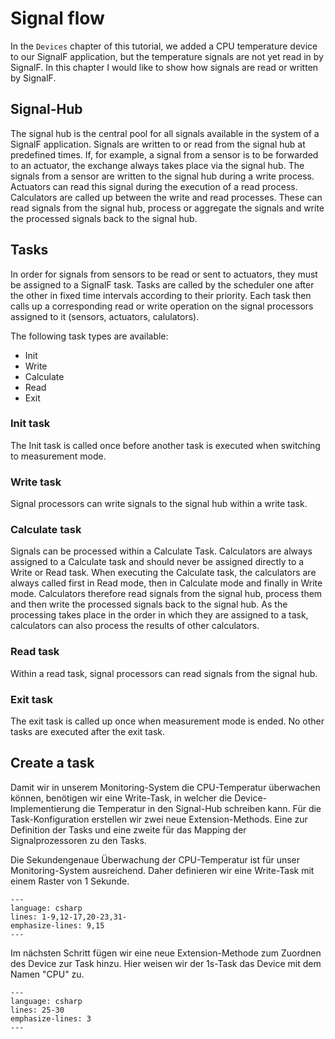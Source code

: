 # Signal flow

In the `Devices` chapter of this tutorial, we added a CPU temperature device to our SignalF application, but the temperature signals are not yet read in by SignalF. In this chapter I would like to show how signals are read or written by SignalF. 

## Signal-Hub
The signal hub is the central pool for all signals available in the system of a SignalF application. Signals are written to or read from the signal hub at predefined times. If, for example, a signal from a sensor is to be forwarded to an actuator, the exchange always takes place via the signal hub. The signals from a sensor are written to the signal hub during a write process. Actuators can read this signal during the execution of a read process.\
Calculators are called up between the write and read processes. These can read signals from the signal hub, process or aggregate the signals and write the processed signals back to the signal hub. 

## Tasks
In order for signals from sensors to be read or sent to actuators, they must be assigned to a SignalF task. Tasks are called by the scheduler one after the other in fixed time intervals according to their priority. Each task then calls up a corresponding read or write operation on the signal processors assigned to it (sensors, actuators, calulators).

The following task types are available:
- Init 
- Write
- Calculate
- Read
- Exit

### Init task
The Init task is called once before another task is executed when switching to measurement mode.

### Write task
Signal processors can write signals to the signal hub within a write task.

### Calculate task
Signals can be processed within a Calculate Task. Calculators are always assigned to a Calculate task and should never be assigned directly to a Write or Read task.  When executing the Calculate task, the calculators are always called first in Read mode, then in Calculate mode and finally in Write mode. Calculators therefore read signals from the signal hub, process them and then write the processed signals back to the signal hub. As the processing takes place in the order in which they are assigned to a task, calculators can also process the results of other calculators.

### Read task
Within a read task, signal processors can read signals from the signal hub.

### Exit task
The exit task is called up once when measurement mode is ended. No other tasks are executed after the exit task.

## Create a task
Damit wir in unserem Monitoring-System die CPU-Temperatur überwachen können, benötigen wir eine Write-Task, in welcher die Device-Implementierung die Temperatur in den Signal-Hub schreiben kann.
Für die Task-Konfiguration erstellen wir zwei neue Extension-Methods. Eine zur Definition der Tasks und eine zweite für das Mapping der Signalprozessoren zu den Tasks.

Die Sekundengenaue Überwachung der CPU-Temperatur ist für unser Monitoring-System ausreichend. Daher definieren wir eine Write-Task mit einem Raster von 1 Sekunde.  

```{literalinclude} assets/code/TaskExtensions.cs
---
language: csharp
lines: 1-9,12-17,20-23,31-
emphasize-lines: 9,15
---
```

Im nächsten Schritt fügen wir eine neue Extension-Methode zum Zuordnen des Device zur Task hinzu.
Hier weisen wir der 1s-Task das Device mit dem Namen "CPU" zu.

```{literalinclude} assets/code/TaskExtensions.cs
---
language: csharp
lines: 25-30
emphasize-lines: 3
---
```